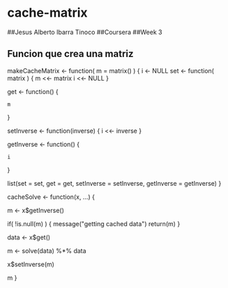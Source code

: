 # cache-matrix
##Jesus Alberto Ibarra Tinoco 
##Coursera
##Week 3
## Funcion que crea una matriz
makeCacheMatrix <- function( m = matrix() ) {
  i <- NULL
  set <- function( matrix ) {
    m <<- matrix
    i <<- NULL
  }
  
  get <- function() {
    
    m
  }
  
  setInverse <- function(inverse) {
    i <<- inverse
  }
  
  getInverse <- function() {
    
    i
  }
  
  list(set = set, get = get,
       setInverse = setInverse,
       getInverse = getInverse)
}

cacheSolve <- function(x, ...) {
  
  m <- x$getInverse()
  
  
  if( !is.null(m) ) {
    message("getting cached data")
    return(m)
  }
  
  data <- x$get()
  
  m <- solve(data) %*% data
  
  x$setInverse(m)
  
  m
}
